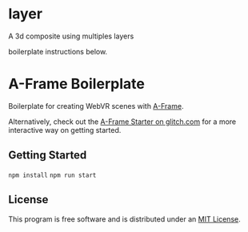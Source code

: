 # layer
A 3d composite using multiples layers

boilerplate instructions below.

# A-Frame Boilerplate

Boilerplate for creating WebVR scenes with [A-Frame](https://aframe.io).

Alternatively, check out the [A-Frame Starter on
glitch.com](https://glitch.com/~aframe) for a more interactive way on getting
started.

## Getting Started

`npm install`
`npm run start`

## License

This program is free software and is distributed under an [MIT License](LICENSE).
